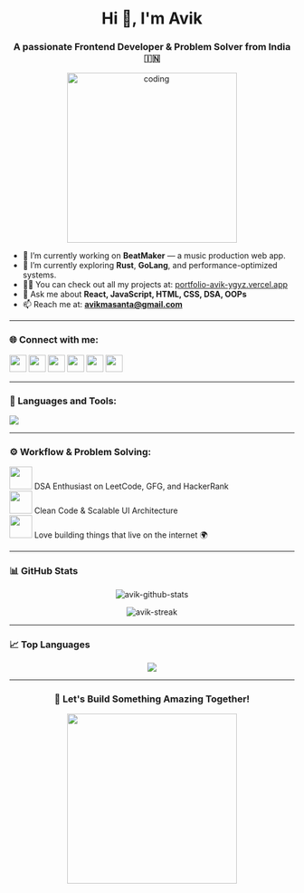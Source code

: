 <h1 align="center">Hi 👋, I'm Avik</h1>
<h3 align="center">A passionate Frontend Developer & Problem Solver from India 🇮🇳</h3>

<p align="center">
  <img src="https://media.giphy.com/media/qgQUggAC3Pfv687qPC/giphy.gif" width="300" alt="coding">
</p>

- 🔭 I’m currently working on **BeatMaker** — a music production web app.  
- 🌱 I’m currently exploring **Rust**, **GoLang**, and performance-optimized systems.  
- 👨‍💻 You can check out all my projects at: [portfolio-avik-ygyz.vercel.app](https://portfolio-avik-ygyz.vercel.app)  
- 💬 Ask me about **React, JavaScript, HTML, CSS, DSA, OOPs**  
- 📫 Reach me at: **avikmasanta@gmail.com**

---

<h3 align="left">🌐 Connect with me:</h3>
<p align="left">
  <a href="https://linkedin.com/in/avikmasanta" target="blank"><img src="https://skillicons.dev/icons?i=linkedin" height="30"/></a>
  <a href="https://fb.com/brovoabhi" target="blank"><img src="https://skillicons.dev/icons?i=facebook" height="30"/></a>
  <a href="https://instagram.com/avikmasnta@0604" target="blank"><img src="https://skillicons.dev/icons?i=instagram" height="30"/></a>
  <a href="https://www.hackerrank.com/@avikmasnta" target="blank"><img src="https://cdn.jsdelivr.net/gh/devicons/devicon/icons/hackerrank/hackerrank-original.svg" width="30"/></a>
  <a href="https://www.leetcode.com/avikmasanta" target="blank"><img src="https://upload.wikimedia.org/wikipedia/commons/1/19/LeetCode_logo_black.png" width="30"/></a>
  <a href="https://auth.geeksforgeeks.org/user/avikmasanta" target="blank"><img src="https://upload.wikimedia.org/wikipedia/commons/4/43/GeeksforGeeks.svg" width="30"/></a>
</p>

---

<h3 align="left">🚀 Languages and Tools:</h3>
<p align="left">
  <img src="https://skillicons.dev/icons?i=react,redux,nodejs,express,javascript,typescript,html,css,tailwind,bootstrap,java,python,c,cpp,php,mysql,mongodb,postgresql,git,github,linux,figma,visualstudio,vscode,netlify" />
</p>

---

<h3 align="left">⚙️ Workflow & Problem Solving:</h3>
<p align="left">
  <img src="https://media.giphy.com/media/LMt9638dO8dftAjtco/giphy.gif" width="40"/> DSA Enthusiast on LeetCode, GFG, and HackerRank  
  <br/>
  <img src="https://media.giphy.com/media/3o6Zt481isNVuQI1l6/giphy.gif" width="40"/> Clean Code & Scalable UI Architecture  
  <br/>
  <img src="https://media.giphy.com/media/jRf5fsn8G6YaogAWxn/giphy.gif" width="40"/> Love building things that live on the internet 🌍
</p>

---

<h3 align="left">📊 GitHub Stats</h3>
<p align="center">
  <img src="https://github-readme-stats.vercel.app/api?username=avikmasanta&show_icons=true&theme=radical" alt="avik-github-stats" />
</p>
<p align="center">
  <img src="https://github-readme-streak-stats.herokuapp.com/?user=avikmasanta&theme=radical" alt="avik-streak" />
</p>

---

<h3 align="left">📈 Top Languages</h3>
<p align="center">
  <img src="https://github-readme-stats.vercel.app/api/top-langs/?username=avikmasanta&layout=compact&theme=radical" />
</p>

---

<h3 align="center">🎯 Let's Build Something Amazing Together!</h3>
<p align="center">
  <img src="https://media.giphy.com/media/hpXdHPfFI5wTABdDx9/giphy.gif" width="300" />
</p>

